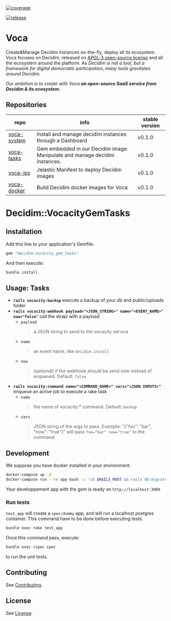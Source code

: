 [![coverage](https://git.octree.ch/decidim/vocacity/tasks/badges/main/coverage.svg?job=coverage-024)](https://github.com/octree-gva/voca-tasks)

[![release](https://git.octree.ch/decidim/vocacity/tasks/badges/main/release.svg)](https://github.com/octree-gva/voca-tasks)

# Voca
Create&Manage Decidim instances on-the-fly, deploy all its ecosystem. 
Voca focuses on Decidim, released on [APGL-3 open-source license](LICENSE.md) and all the ecosystem around the platform. As *Decidim is not a tool, but a framework for digital democratic participation, many tools gravitates around Decidim.* 

*Our ambition is to create with Voca **an open-source SaaS service from Decidim & its ecosystem.***

## Repositories

| repo        | info                                                                          | stable version |
|-------------|-------------------------------------------------------------------------------|----------------|
| [voca-system](https://github.com/octree-gva/voca-system) | Install and manage decidim instances through a Dashboard                      | v0.1.0         |
| [voca-tasks](https://github.com/octree-gva/voca-tasks)  | Gem embedded in our Decidim image.  Manipulate and manage decidim instances.  | v0.1.0         |
| [voca-jps](https://github.com/octree-gva/voca-jps)    | Jelastic Manifest to deploy Decidim images                                    | v0.1.0         |
| [voca-docker](https://github.com/octree-gva/voca-docker) | Build Decidim docker images for Voca                                          | v0.1.0         |


# Decidim::VocacityGemTasks




## Installation

Add this line to your application's Gemfile:

```ruby
gem "decidim-vocacity_gem_tasks"
```

And then execute:

```sh
bundle install
```
## Usage: Tasks

* **`rails vocacity:backup`** execute a backup of your db and public/uploads folder
* **`rails vocacity:webhook payload="<JSON_STRING>" name="<EVENT_NAME>" now="false"`** call the strapi with a payload
    * `payload`
        > a JSON string to send to the vocacity service
    * `name`
        > an event name, like `decidim.install`
    * `now` 
        > _(optional)_ if the webhook should be send now instead of enqueued. 
        > Default: `false`
* **`rails vocacity:command name="<COMMAND_NAME>" vars="<JSON INPUTS>"`** enqueue an active job to execute a rake task
    * `name`
        > the name of vocacity:* command.
        > Default: `backup`
    * `vars`
        > JSON string of the args to pass.
        > Example: "{\"foo\": \"bar\", \"now\": \"true\"}" will pass `foo="bar" now="true"` to the command



## Development
We suppose you have docker installed in your environment.

```sh
docker-compose up -d
docker-compose run --rm app bash -c "cd $RAILS_ROOT && rails db:migrate"
```

Your developpement app with the gem is ready on `http://localhost:3000`

### Run tests

`test_app` will create a `spec/dummy` app, and will run a localhost postgres container.
This command have to be done before executing tests.
```sh
bundle exec rake test_app
```

Once this command pass, execute:
```sh
bundle exec rspec spec
```
to run the unit tests.

## Contributing

See [Contributing](CONTRIBUTING.md).

## License

See [License](LICENSE.md).
